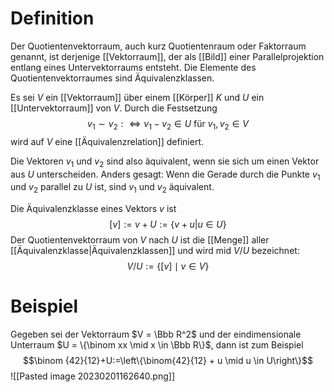 # Definition

Der Quotientenvektorraum, auch kurz Quotientenraum oder Faktorraum genannt, ist derjenige [[Vektorraum]], der als [[Bild]] einer Parallelprojektion entlang eines Untervektorraums entsteht. Die Elemente des Quotientenvektorraumes sind Äquivalenzklassen.

Es sei $V$ ein [[Vektorraum]] über einem [[Körper]] $K$ und $U$ ein [[Untervektorraum]] von $V$. Durch die Festsetzung
$$ v_1 \sim v_2 :\iff v_1 - v_2 \in U \text{ für } v_1, v_2 \in V$$
wird auf $V$ eine [[Äquivalenzrelation]] definiert.

Die Vektoren $v_1$ und $v_2$ sind also äquivalent, wenn sie sich um einen Vektor aus $U$ unterscheiden. Anders gesagt: Wenn die Gerade durch die Punkte $v_1$ und $v_2$ parallel zu $U$ ist, sind $v_1$ und $v_2$ äquivalent.

Die Äquivalenzklasse eines Vektors $v$ ist
$$ [v] := v+U:= \{v + u | u \in U\} $$
Der Quotientenvektorraum von $V$ nach $U$ ist die [[Menge]] aller [[Äquivalenzklasse|Äquivalenzklassen]] und wird mid $V/U$ bezeichnet:
$$V/U := \{[v] \mid v \in V\}$$
# Beispiel
Gegeben sei der Vektorraum $V = \Bbb R^2$ und der eindimensionale Unterraum $U = \{\binom xx \mid x \in \Bbb R\}$, dann ist zum Beispiel
$$\binom {42}{12}+U:=\left\{\binom{42}{12} + u \mid u \in U\right\}$$
![[Pasted image 20230201162640.png]]